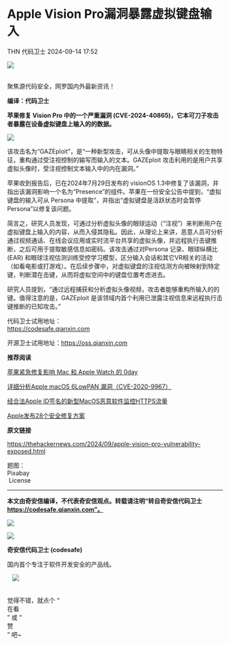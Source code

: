 #  Apple Vision Pro漏洞暴露虚拟键盘输入   
THN  代码卫士   2024-09-14 17:52  
  
![](https://mmbiz.qpic.cn/mmbiz_gif/Az5ZsrEic9ot90z9etZLlU7OTaPOdibteeibJMMmbwc29aJlDOmUicibIRoLdcuEQjtHQ2qjVtZBt0M5eVbYoQzlHiaw/640?wx_fmt=gif "")  
  
   
聚焦源代码安全，网罗国内外最新资讯！  
  
**编译：代码卫士**  
  
**苹果修复 Vision Pro 中的一个严重漏洞 (CVE-2024-40865)，它本可刀子攻击者暴露在设备虚拟键盘上输入的的数据。**  
  
  
![](https://mmbiz.qpic.cn/mmbiz_png/oBANLWYScMSvsO3lmQ4hWJTYLztiaYT64dd6iaJmfWVFcU4icSlE3DhSdOpm5J2qIC6dbRN7xn0t0iaL5GGibcicmAMw/640?wx_fmt=png&from=appmsg "")  
  
  
该攻击名为“GAZEploit”，是“一种新型攻击，可从头像中提取与眼睛相关的生物特征，重构通过受注视控制的输写而输入的文本。GAZEploit 攻击利用的是用户共享虚拟头像时，受注视控制文本输入中的内在漏洞。”  
  
苹果收到报告后，已在2024年7月29日发布的 visionOS 1.3中修复了该漏洞，并指出该漏洞影响一个名为“Presence”的组件。苹果在一份安全公告中提到，“虚拟键盘的输入可从 Persona 中提取”，并指出“虚拟键盘是活跃状态时会暂停 Persona”以修复该问题。  
  
简言之，研究人员发现，可通过分析虚拟头像的眼球运动（“注视”）来判断用户在虚拟键盘上输入的内容，从而入侵其隐私。因此，从理论上来讲，恶意人员可分析通过视频通话、在线会议应用或实时流平台共享的虚拟头像，并远程执行击键推断，之后可用于提取敏感信息如密码。该攻击通过对Persona 记录、眼球纵横比 (EAR) 和眼球注视估测训练受控学习模型，区分输入会话和其它VR相关的活动（如看电影或打游戏）。在后续步骤中，对虚拟键盘的注视估测方向被映射到特定键，判断潜在击键，从而将虚拟空间中的键盘位置考虑进去。  
  
研究人员提到，“通过远程捕获和分析虚拟头像视频，攻击者能够重构所输入的的键。值得注意的是，GAZEploit 是该领域内首个利用已泄露注视信息来远程执行击键推断的已知攻击。”  
  
  
  
代码卫士试用地址：  
https://codesafe.qianxin.com  
  
开源卫士试用地址：https://oss.qianxin.com  
  
  
  
  
  
  
  
  
  
  
  
**推荐阅读**  
  
[苹果紧急修复影响 Mac 和 Apple Watch 的 0day](http://mp.weixin.qq.com/s?__biz=MzI2NTg4OTc5Nw==&mid=2247511813&idx=1&sn=dc16d2c1c8707eaed97dde4a0dfa7750&chksm=ea949e6fdde31779bfd96864b6be586636189da2c4799ddda06ccf2bb25c009aece718ee55d6&scene=21#wechat_redirect)  
  
  
[详细分析Apple macOS 6LowPAN 漏洞（CVE-2020-9967）](http://mp.weixin.qq.com/s?__biz=MzI2NTg4OTc5Nw==&mid=2247499556&idx=2&sn=a2e62e5803325596b12d738897b9413e&chksm=ea94ce4edde347586c6eb775168857df679e0454807b39689bdc8a55c98b22632e0750613a02&scene=21#wechat_redirect)  
  
  
[经合法Apple ID签名的新型MacOS恶意软件监控HTTPS流量](http://mp.weixin.qq.com/s?__biz=MzI2NTg4OTc5Nw==&mid=2247485538&idx=3&sn=f3ddc39b162b7ecaec0163fbc8cf58b2&chksm=ea973908dde0b01e68cabdebaa1330b4741d1d89f8a0f4747640f7a4836c06351e985ed2c3c9&scene=21#wechat_redirect)  
  
  
[Apple发布28个安全修复方案](http://mp.weixin.qq.com/s?__biz=MzI2NTg4OTc5Nw==&mid=2247485808&idx=1&sn=641a68e1717c7fd544267b85c1a0f6fa&chksm=ea97381adde0b10c5de974fdf83ea0c87762c945e2e9f2ffd75150797a49ced802d39eb3f6dd&scene=21#wechat_redirect)  
  
  
  
  
  
**原文链接**  
  
  
https://thehackernews.com/2024/09/apple-vision-pro-vulnerability-exposed.html  
  
  
题图：  
Pixabay  
 License  
  
****  
**本文由奇安信编译，不代表奇安信观点。转载请注明“转自奇安信代码卫士 https://codesafe.qianxin.com”。**  
  
  
  
  
![](https://mmbiz.qpic.cn/mmbiz_jpg/oBANLWYScMSf7nNLWrJL6dkJp7RB8Kl4zxU9ibnQjuvo4VoZ5ic9Q91K3WshWzqEybcroVEOQpgYfx1uYgwJhlFQ/640?wx_fmt=jpeg "")  
  
![](https://mmbiz.qpic.cn/mmbiz_jpg/oBANLWYScMSN5sfviaCuvYQccJZlrr64sRlvcbdWjDic9mPQ8mBBFDCKP6VibiaNE1kDVuoIOiaIVRoTjSsSftGC8gw/640?wx_fmt=jpeg "")  
  
**奇安信代码卫士 (codesafe)**  
  
国内首个专注于软件开发安全的产品线。  
  
   ![](https://mmbiz.qpic.cn/mmbiz_gif/oBANLWYScMQ5iciaeKS21icDIWSVd0M9zEhicFK0rbCJOrgpc09iaH6nvqvsIdckDfxH2K4tu9CvPJgSf7XhGHJwVyQ/640?wx_fmt=gif "")  
  
   
觉得不错，就点个 “  
在看  
” 或 "  
赞  
” 吧~  
  
